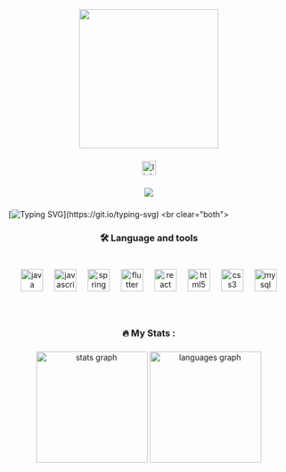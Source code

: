<div align="center">
  <img height="250" src="https://avatars.githubusercontent.com/u/103952164?v=4"  />
</div>

###

<div align="center">
  <a href="https://www.linkedin.com/in/gabriel-ferreira-2b8ab3274/" target="_blank">
    <img src="https://img.shields.io/static/v1?message=LinkedIn&logo=linkedin&label=&color=0077B5&logoColor=white&labelColor=&style=for-the-badge" height="25" alt="linkedin logo"  />
  </a>
</div>

###

<div align="center">
  <img src="https://visitor-badge.laobi.icu/badge?page_id=gabrielflalves06.gabrielflalves06&"  />
</div>

###

[![Typing SVG](https://readme-typing-svg.demolab.com?font=Arial&size=30&pause=1000&color=F7F7F7&center=true&vCenter=true&width=1000&lines=HELLO%2C+my+name+is+Gabriel+Lazaro+Ferreira+Alves;I'm+20+years+old;I'm+from+Brazil%2CS%C3%A3o+Paulo+-+SP;I+study+systems+analysis+and+development+at+Centro+Universit%C3%A1rio+Senac;Be+Welcome!)](https://git.io/typing-svg)
<br clear="both">

<h3 align="center">🛠 Language and tools</h3>

###

<br clear="both">

<div align="center">
  <img src="https://cdn.jsdelivr.net/gh/devicons/devicon/icons/java/java-original.svg" height="40" alt="java logo"  />
  <img width="12" />
  <img src="https://cdn.jsdelivr.net/gh/devicons/devicon/icons/javascript/javascript-original.svg" height="40" alt="javascript logo"  />
  <img width="12" />
  <img src="https://cdn.jsdelivr.net/gh/devicons/devicon/icons/spring/spring-original.svg" height="40" alt="spring logo"  />
  <img width="12" />
  <img src="https://cdn.jsdelivr.net/gh/devicons/devicon/icons/flutter/flutter-original.svg" height="40" alt="flutter logo"  />
  <img width="12" />
  <img src="https://cdn.jsdelivr.net/gh/devicons/devicon/icons/react/react-original.svg" height="40" alt="react logo"  />
  <img width="12" />
  <img src="https://cdn.jsdelivr.net/gh/devicons/devicon/icons/html5/html5-original.svg" height="40" alt="html5 logo"  />
  <img width="12" />
  <img src="https://cdn.jsdelivr.net/gh/devicons/devicon/icons/css3/css3-original.svg" height="40" alt="css3 logo"  />
  <img width="12" />
  <img src="https://cdn.jsdelivr.net/gh/devicons/devicon/icons/mysql/mysql-original.svg" height="40" alt="mysql logo"  />
</div>

###
<br clear="both">

<h3 align="center">🔥   My Stats :</h3>

###

<div align="center" direction="row">
  <img src="https://github-readme-stats.vercel.app/api?username=gabrielflalves06&hide_title=false&hide_rank=false&show_icons=true&include_all_commits=true&count_private=true&disable_animations=false&theme=dracula&locale=en&hide_border=false&order=1" height="200" alt="stats graph"  />
  <img src="https://github-readme-stats.vercel.app/api/top-langs?username=gabrielflalves06&locale=en&hide_title=false&layout=compact&card_width=320&langs_count=5&theme=dracula&hide_border=false&order=2" height="200" alt="languages graph"  />
</div>


###
